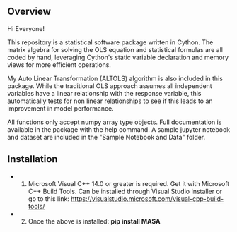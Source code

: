 ## **Overview**

Hi Everyone!

This repository is a statistical software package written in Cython. The matrix algebra for solving the OLS equation and statistical formulas are all coded by hand, leveraging Cython's static variable declaration and memory views for more efficient operations.

My Auto Linear Transformation (ALTOLS) algorithm is also included in this package. While the traditional OLS approach assumes all independent variables have a linear relationship with the response variable, this automatically tests for non linear relationships to see if this leads to an improvement in model performance. 

All functions only accept numpy array type objects. Full documentation is available in the package with the help command. A sample jupyter notebook and dataset are included in the "Sample Notebook and Data" folder.

## **Installation**

* 1. Microsoft Visual C++ 14.0 or greater is required. Get it with Microsoft C++ Build Tools. Can be installed through Visual Studio Installer or go to this link: https://visualstudio.microsoft.com/visual-cpp-build-tools/
* 2. Once the above is installed:   **pip install MASA**
